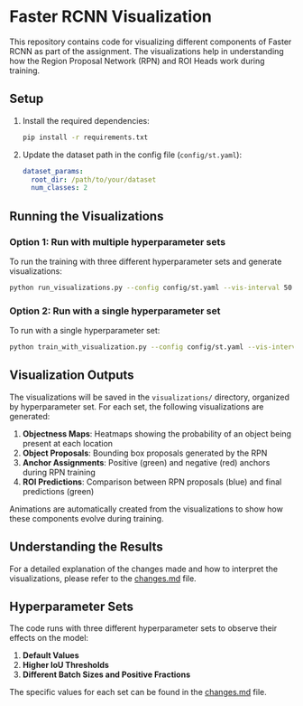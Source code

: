# Faster RCNN Visualization

This repository contains code for visualizing different components of Faster RCNN as part of the assignment. The visualizations help in understanding how the Region Proposal Network (RPN) and ROI Heads work during training.

## Setup

1. Install the required dependencies:
   ```bash
   pip install -r requirements.txt
   ```

2. Update the dataset path in the config file (`config/st.yaml`):
   ```yaml
   dataset_params:
     root_dir: /path/to/your/dataset
     num_classes: 2
   ```

## Running the Visualizations

### Option 1: Run with multiple hyperparameter sets

To run the training with three different hyperparameter sets and generate visualizations:

```bash
python run_visualizations.py --config config/st.yaml --vis-interval 50 --num-epochs 5
```

### Option 2: Run with a single hyperparameter set

To run with a single hyperparameter set:

```bash
python train_with_visualization.py --config config/st.yaml --vis-interval 50
```

## Visualization Outputs

The visualizations will be saved in the `visualizations/` directory, organized by hyperparameter set. For each set, the following visualizations are generated:

1. **Objectness Maps**: Heatmaps showing the probability of an object being present at each location
2. **Object Proposals**: Bounding box proposals generated by the RPN
3. **Anchor Assignments**: Positive (green) and negative (red) anchors during RPN training
4. **ROI Predictions**: Comparison between RPN proposals (blue) and final predictions (green)

Animations are automatically created from the visualizations to show how these components evolve during training.

## Understanding the Results

For a detailed explanation of the changes made and how to interpret the visualizations, please refer to the [changes.md](changes.md) file.

## Hyperparameter Sets

The code runs with three different hyperparameter sets to observe their effects on the model:

1. **Default Values**
2. **Higher IoU Thresholds**
3. **Different Batch Sizes and Positive Fractions**

The specific values for each set can be found in the [changes.md](changes.md) file. 
